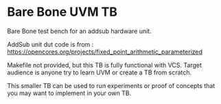 # Bare Bone UVM TB
Bare Bone test bench for an addsub hardware unit.

AddSub unit dut code is from : https://opencores.org/projects/fixed_point_arithmetic_parameterized 

Makefile not provided, but this TB is fully functional with VCS.
Target audience is anyone try to learn UVM or create a TB from scratch. 

This smaller TB can be used to run experiments or proof of concepts that you may want to implement in your own TB.
